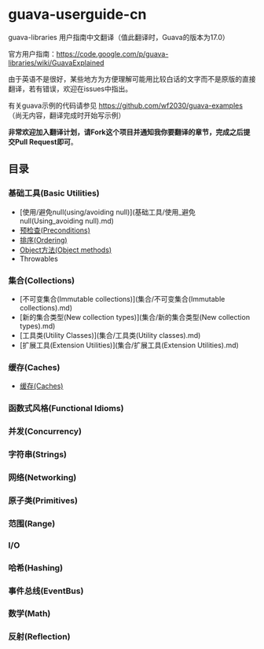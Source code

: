 guava-userguide-cn
===========================

guava-libraries 用户指南中文翻译（值此翻译时，Guava的版本为17.0）

官方用户指南：https://code.google.com/p/guava-libraries/wiki/GuavaExplained

由于英语不是很好，某些地方为方便理解可能用比较白话的文字而不是原版的直接翻译，若有错误，欢迎在issues中指出。

有关guava示例的代码请参见 https://github.com/wf2030/guava-examples （尚无内容，翻译完成时开始写示例）

__非常欢迎加入翻译计划，请Fork这个项目并通知我你要翻译的章节，完成之后提交Pull Request即可__。

## 目录
### 基础工具(Basic Utilities)
- [使用/避免null(using/avoiding null)](基础工具/使用_避免null(Using_avoiding null).md)
- [预检查(Preconditions)](基础工具/预检查(Preconditions).md)
- [排序(Ordering)](基础工具/排序(Ordering).md)
- [Object方法(Object methods)](基础工具/Object方法(Object_methods).md)
- Throwables

### 集合(Collections)
- [不可变集合(Immutable collections)](集合/不可变集合(Immutable collections).md)
- [新的集合类型(New collection types)](集合/新的集合类型(New collection types).md)
- [工具类(Utility Classes)](集合/工具类(Utility classes).md)
- [扩展工具(Extension Utilities)](集合/扩展工具(Extension Utilities).md)

### 缓存(Caches)
- [缓存(Caches)](缓存/缓存(Caches).md)

### 函数式风格(Functional Idioms)


### 并发(Concurrency)


### 字符串(Strings)


### 网络(Networking)


### 原子类(Primitives)


### 范围(Range)


### I/O


### 哈希(Hashing)


### 事件总线(EventBus)


### 数学(Math)


### 反射(Reflection)

